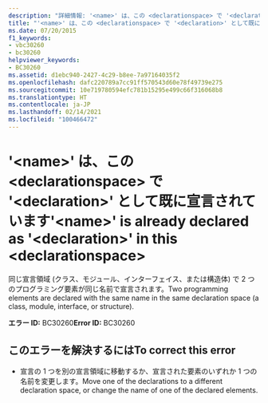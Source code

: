 ```yaml
---
description: "詳細情報: '<name>' は、この <declarationspace> で '<declaration>' として既に宣言されています"
title: "'<name>' は、この <declarationspace> で '<declaration>' として既に宣言されています"
ms.date: 07/20/2015
f1_keywords:
- vbc30260
- bc30260
helpviewer_keywords:
- BC30260
ms.assetid: d1ebc940-2427-4c29-b8ee-7a97164035f2
ms.openlocfilehash: dafc220789a7cc91ff570543d60e78f49739e275
ms.sourcegitcommit: 10e719780594efc781b15295e499c66f316068b8
ms.translationtype: HT
ms.contentlocale: ja-JP
ms.lasthandoff: 02/14/2021
ms.locfileid: "100466472"
---
```

# <a name="name-is-already-declared-as-declaration-in-this-declarationspace"></a><span data-ttu-id="e94de-103">'\<name>' は、この \<declarationspace> で '\<declaration>' として既に宣言されています</span><span class="sxs-lookup"><span data-stu-id="e94de-103">'\<name>' is already declared as '\<declaration>' in this \<declarationspace></span></span>

<span data-ttu-id="e94de-104">同じ宣言領域 (クラス、モジュール、インターフェイス、または構造体) で 2 つのプログラミング要素が同じ名前で宣言されます。</span><span class="sxs-lookup"><span data-stu-id="e94de-104">Two programming elements are declared with the same name in the same declaration space (a class, module, interface, or structure).</span></span>  
  
 <span data-ttu-id="e94de-105">**エラー ID:** BC30260</span><span class="sxs-lookup"><span data-stu-id="e94de-105">**Error ID:** BC30260</span></span>  
  
## <a name="to-correct-this-error"></a><span data-ttu-id="e94de-106">このエラーを解決するには</span><span class="sxs-lookup"><span data-stu-id="e94de-106">To correct this error</span></span>  
  
- <span data-ttu-id="e94de-107">宣言の 1 つを別の宣言領域に移動するか、宣言された要素のいずれか 1 つの名前を変更します。</span><span class="sxs-lookup"><span data-stu-id="e94de-107">Move one of the declarations to a different declaration space, or change the name of one of the declared elements.</span></span>
